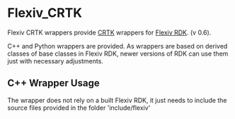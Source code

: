 # Flexiv_CRTK
Flexiv CRTK wrappers provide [CRTK](https://github.com/collaborative-robotics/documentation/wiki) wrappers for [Flexiv RDK](https://github.com/flexivrobotics/flexiv_rdk). (v 0.6). 

C++ and Python wrappers are provided. As wrappers are based on derived classes of base classes in Flexiv RDK, newer versions of RDK can use them just with necessary adjustments.

## C++ Wrapper Usage
The wrapper does not rely on a built Flexiv RDK, it just needs to include the source files provided in the folder 'include/flexiv'
